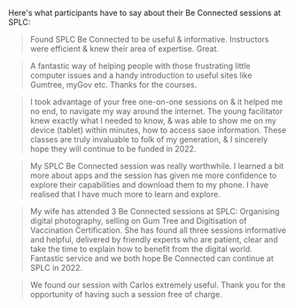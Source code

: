 Here's what participants have to say about their Be Connected sessions at SPLC:

> Found SPLC Be Connected to be useful & informative. Instructors were efficient & knew their area of expertise. Great.

> A fantastic way of helping people with those frustrating little computer issues and a handy introduction to useful sites like Gumtree, myGov  etc. Thanks for the courses.

> I took advantage of your free one-on-one sessions on & it helped me no end, to navigate my way around the internet. The young facilitator knew exactly what I needed to know, & was able to show me on my device (tablet) within minutes, how to access saoe information. These classes are truly invaluable to folk of my generation, & I sincerely hope they will continue to be funded in 2022.

> My SPLC Be Connected session was really worthwhile. I learned a bit more about apps and the session has given me more confidence to explore their capabilities and download them to my phone. I have realised that I have much more to learn and explore.

> My wife has attended 3 Be Connected sessions at SPLC: Organising digital photography, selling on Gum Tree and Digitisation of Vaccination Certification. She has found all three sessions informative and helpful, delivered by friendly experts who are patient, clear and take the time to explain how to benefit from the digital world. Fantastic service and we both hope Be Connected can continue at SPLC in 2022.

> We found our session with Carlos extremely useful. Thank you for the opportunity of having such a session free of charge.
